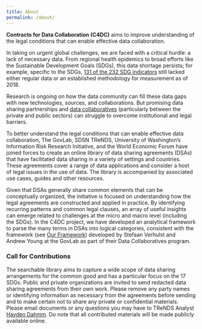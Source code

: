 ```yaml
---
title: About
permalink: /about/
---
```

**Contracts for Data Collaboration (C4DC)** aims to improve understanding of the legal conditions that can enable effective data collaboration.

In taking on urgent global challenges, we are faced with a critical hurdle: a lack of necessary data. From regional health epidemics to broad efforts like the Sustainable Development Goals (SDGs), this data shortage persists; for example, specific to the SDGs, [131 of the 232 SDG indicators](https://unstats.un.org/sdgs/iaeg-sdgs/tier-classification/) still lacked either regular data or an established methodology for measurement as of 2018.

Research is ongoing on how the data community can fill these data gaps with new technologies, sources, and collaborations. But promising data sharing partnerships and [data collaboratives](http://datacollaboratives.org/) (particularly between the private and public sectors) can struggle to overcome institutional and legal barriers.

To better understand the legal conditions that can enable effective data collaboration, The GovLab, SDSN TReNDS, University of Washington’s Information Risk Research Initiative, and the World Economic Forum have joined forces to create an online library of data sharing agreements (DSAs) that have facilitated data sharing in a variety of settings and countries. These agreements cover a range of data applications and consider a host of legal issues in the use of data. The library is accompanied by associated use cases, guides and other resources.

Given that DSAs generally share common elements that can be conceptually organized, the initiative is focused on understanding how the legal agreements are constructed and applied in practice. By identifying recurring patterns and common legal clauses, an array of useful insights can emerge related to challenges at the micro and macro level (including the SDGs). In the C4DC project, we have developed an analytical framework to parse the many terms in DSAs into logical categories, consistent with the framework (see [Our Framework](/our-framework)) developed by Stefaan Verhulst and Andrew Young at the GovLab as part of their Data Collaboratives program.

### Call for Contributions

The searchable library aims to capture a wide scope of data sharing arrangements for the common good and has a particular focus on the 17 SDGs. Public and private organizations are invited to send redacted data sharing agreements from their own work. Please remove any party names or identifying information as necessary from the agreements before sending and to make certain not to share any private or confidential materials.  Please email documents or any questions you may have to TReNDS Analyst [Hayden Dahmm](mailto:hayden.dahmm@unsdsn.org). Do note that all contributed materials will be made publicly available online.
